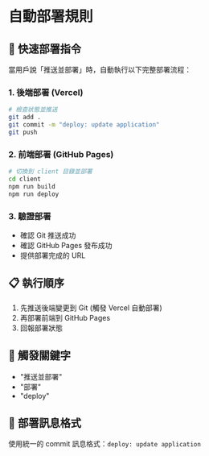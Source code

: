 # 自動部署規則

## 🚀 快速部署指令

當用戶說「推送並部署」時，自動執行以下完整部署流程：

### 1. 後端部署 (Vercel)
```bash
# 檢查狀態並推送
git add .
git commit -m "deploy: update application"
git push
```

### 2. 前端部署 (GitHub Pages)
```bash
# 切換到 client 目錄並部署
cd client
npm run build
npm run deploy
```

### 3. 驗證部署
- 確認 Git 推送成功
- 確認 GitHub Pages 發布成功
- 提供部署完成的 URL

## 📋 執行順序
1. 先推送後端變更到 Git (觸發 Vercel 自動部署)
2. 再部署前端到 GitHub Pages
3. 回報部署狀態

## 🎯 觸發關鍵字
- "推送並部署"
- "部署"
- "deploy"

## 📝 部署訊息格式
使用統一的 commit 訊息格式：`deploy: update application`